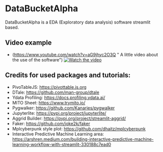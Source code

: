 # DataBucketAlpha
DataBucketAlpha is a EDA (Exploratory data analysis) software streamlit based.

## Video example
* (https://www.youtube.com/watch?v=aG9jhyc2O3Q " A little video about the use of the software")
[![Watch the video](https://img.youtube.com/vi/aG9jhyc2O3Q/maxresdefault.jpg)](https://youtu.be/aG9jhyc2O3Q)

## Credits for used packages and tutorials:
* PivoTableJS: https://pivottable.js.org
* DTale: https://github.com/man-group/dtale
* Ydata Profiling: https://docs.profiling.ydata.ai/
* MITO Sheet: https://www.trymito.io/
* Pygwalker: https://github.com/Kanaries/pygwalker
* Jupyterlite: https://pypi.org/project/jupyterlite/
* Aggrid Builder: https://pypi.org/project/streamlit-aggrid/
* Faker: https://github.com/joke2k/faker
* Mplcyberpunk style plot: https://github.com/dhaitz/mplcyberpunk
* Interactive Predictive Machine Learning area: https://arshren.medium.com/building-interactive-predictive-machine-learning-workflow-with-streamlit-330188c7ead0
